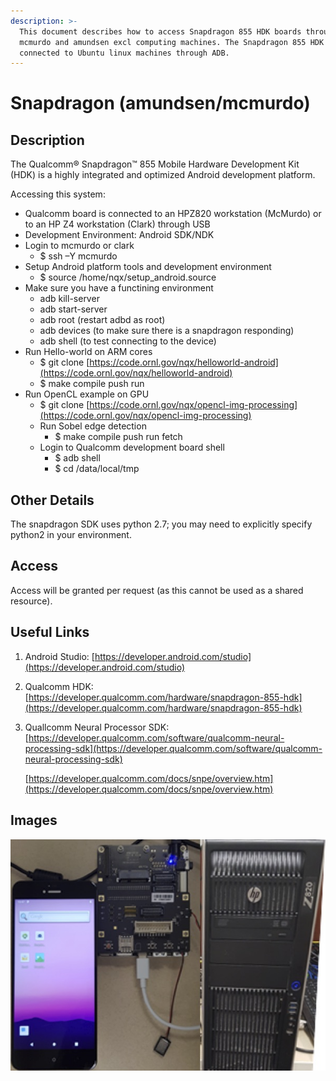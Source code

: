 ```yaml
---
description: >-
  This document describes how to access Snapdragon 855 HDK boards through
  mcmurdo and amundsen excl computing machines. The Snapdragon 855 HDK board is
  connected to Ubuntu linux machines through ADB.
---
```


# Snapdragon (amundsen/mcmurdo)

## Description

The Qualcomm® Snapdragon™ 855 Mobile Hardware Development Kit (HDK) is a highly integrated and optimized Android development platform.

Accessing this system:

* Qualcomm board is connected to an HPZ820 workstation (McMurdo) or to an HP Z4 workstation (Clark) through USB
* Development Environment: Android SDK/NDK
* Login to mcmurdo or clark
  * $ ssh –Y mcmurdo
* Setup Android platform tools and development environment
  * $ source /home/nqx/setup_android.source
* Make sure you have a functining environment 
  * adb kill-server
  * adb start-server
  * adb root (restart adbd as root)
  * adb devices (to make sure there is a snapdragon responding)
  * adb shell (to test connecting to the device)
* Run Hello-world on ARM cores
  * $ git clone [https://code.ornl.gov/nqx/helloworld-android](https://code.ornl.gov/nqx/helloworld-android)
  * $ make  compile  push  run
* Run OpenCL example on GPU
  * $ git clone [https://code.ornl.gov/nqx/opencl-img-processing](https://code.ornl.gov/nqx/opencl-img-processing)
  * Run Sobel edge detection
    * $ make  compile  push  run  fetch
  * Login to Qualcomm development board shell
    * $ adb shell
    * $ cd /data/local/tmp

## Other Details
The snapdragon SDK uses python 2.7; you may need to explicitly specify python2 in your environment.

## Access

Access will be granted per request (as this cannot be used as a shared resource).

## Useful Links

1. Android Studio: [https://developer.android.com/studio](https://developer.android.com/studio)
2. Qualcomm HDK: [https://developer.qualcomm.com/hardware/snapdragon-855-hdk](https://developer.qualcomm.com/hardware/snapdragon-855-hdk)
3.  Quallcomm Neural Processor SDK: [https://developer.qualcomm.com/software/qualcomm-neural-processing-sdk](https://developer.qualcomm.com/software/qualcomm-neural-processing-sdk)

    [https://developer.qualcomm.com/docs/snpe/overview.htm](https://developer.qualcomm.com/docs/snpe/overview.htm)

## Images

![Laboratory Setup](../.gitbook/assets/snapdragon1.jpg)
